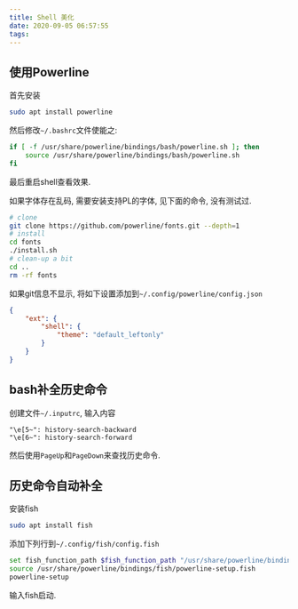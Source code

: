 ```yaml
---
title: Shell 美化
date: 2020-09-05 06:57:55
tags:
---
```


## 使用Powerline
<!--more-->
首先安装

```bash
sudo apt install powerline
```

然后修改`~/.bashrc`文件使能之:

```bash
if [ -f /usr/share/powerline/bindings/bash/powerline.sh ]; then
    source /usr/share/powerline/bindings/bash/powerline.sh
fi
```

最后重启shell查看效果.

如果字体存在乱码, 需要安装支持PL的字体, 见下面的命令, 没有测试过.

```bash
# clone
git clone https://github.com/powerline/fonts.git --depth=1
# install
cd fonts
./install.sh
# clean-up a bit
cd ..
rm -rf fonts
```

如果git信息不显示, 将如下设置添加到`~/.config/powerline/config.json`

```json
{
    "ext": {
        "shell": {
            "theme": "default_leftonly"
        }
    }
}
```

## bash补全历史命令

创建文件`~/.inputrc`, 输入内容

```plain
"\e[5~": history-search-backward
"\e[6~": history-search-forward
```

然后使用`PageUp`和`PageDown`来查找历史命令.

## 历史命令自动补全

安装fish

```bash
sudo apt install fish
```

添加下列行到`~/.config/fish/config.fish`

```bash
set fish_function_path $fish_function_path "/usr/share/powerline/bindings/fish"
source /usr/share/powerline/bindings/fish/powerline-setup.fish
powerline-setup
```

输入fish启动.
